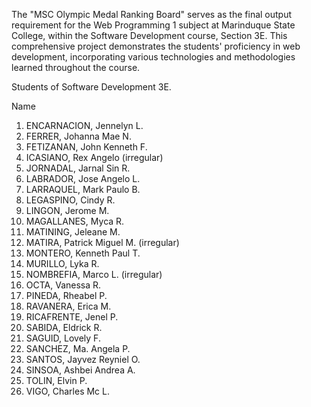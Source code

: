

The "MSC Olympic Medal Ranking Board" serves as the final output requirement for the Web Programming 1 subject at Marinduque State College, within the Software Development course, Section 3E. This comprehensive project demonstrates the students' proficiency in web development, incorporating various technologies and methodologies learned throughout the course.

Students of Software Development 3E.

Name
1. ENCARNACION, Jennelyn L.
2. FERRER, Johanna Mae N.
3. FETIZANAN, John Kenneth F.
4. ICASIANO, Rex Angelo (irregular)
5. JORNADAL, Jarnal Sin R.
6. LABRADOR, Jose Angelo L.
7. LARRAQUEL, Mark Paulo B.
8. LEGASPINO, Cindy R.
9. LINGON, Jerome M.
10. MAGALLANES, Myca R.
11. MATINING, Jeleane M.
12. MATIRA, Patrick Miguel M. (irregular)
13. MONTERO, Kenneth Paul T.
14. MURILLO, Lyka R.
15. NOMBREFIA, Marco L. (irregular)
16. OCTA, Vanessa R.
17. PINEDA, Rheabel P.
18. RAVANERA, Erica M.
19. RICAFRENTE, Jenel P.
20. SABIDA, Eldrick R.
21. SAGUID, Lovely F.
22. SANCHEZ, Ma. Angela P.
23. SANTOS, Jayvez Reyniel O.
24. SINSOA, Ashbei Andrea A.
25. TOLIN, Elvin P.
26. VIGO, Charles Mc L.
